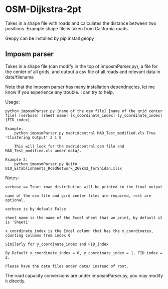 # OSM-Dijkstra-2pt
Takes in a shape file with roads and calculates the distance between two positions. Example shape file is taken from California roads.

Geopy can be installed by pip install geopy

## Imposm parser

Takes in a shape file (can modify in the top of imposmParser.py), a file for the center of all grids, and output a csv file of all roads and relevant data in data/filename

Note that the Imposm parser has many installation dependnecies, let me know if you experience any trouble. I can try to help.

Usage:

    python imposmParser.py [name of the osm file] [name of the grid center file] [verbose] [sheet name] [x_coordinate_index] [y_coordinate_index] [FID_index]
    
    Example:
        python imposmParser.py madridcentral MAD_Test_modified.xls True 'Clustering Output' 2 1 0
    
        This will look for the madridcentral osm file and MAD_Test_modified.xls under data/.

    Example 2:
        python imposmParser.py Quito UIO_Establishments_RoadNetwork_268km2_forShidan.xlsx

Notes:

    verbose == True: road distribution will be printed in the final output

    name of the osm file and gird center files are required, rest are optional.

    verbose is by default False

    sheet name is the name of the Excel sheet that we print, by default it is 'Sheet1'

    x_coordinate_index is the Excel column that has the x_coordinates, counting columns from index 0

    Similarly for y_coordinate_index and FID_index

    By Default x_coordinate_index = 0, y_coordinate_index = 1, FID_index = 2.

    Please have the data files under data/ instead of root.


The road capacity conversions are under imposmParser.py, you may modify it directly.